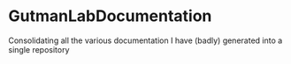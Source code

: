 # GutmanLabDocumentation
Consolidating all the various documentation I have (badly) generated into a single repository

